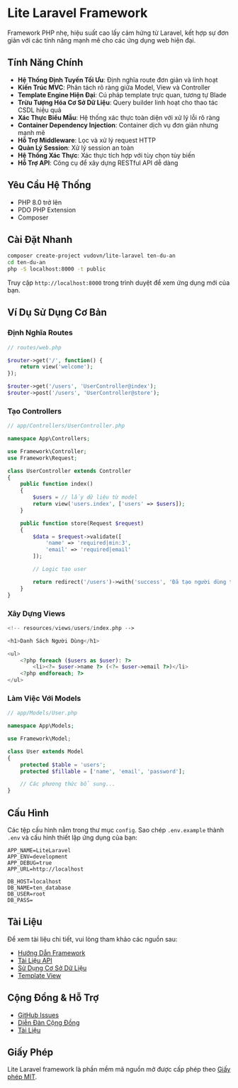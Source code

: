 # Lite Laravel Framework

Framework PHP nhẹ, hiệu suất cao lấy cảm hứng từ Laravel, kết hợp sự đơn giản với các tính năng mạnh mẽ cho các ứng dụng web hiện đại.

## Tính Năng Chính

- **Hệ Thống Định Tuyến Tối Ưu**: Định nghĩa route đơn giản và linh hoạt
- **Kiến Trúc MVC**: Phân tách rõ ràng giữa Model, View và Controller
- **Template Engine Hiện Đại**: Cú pháp template trực quan, tương tự Blade
- **Trừu Tượng Hóa Cơ Sở Dữ Liệu**: Query builder linh hoạt cho thao tác CSDL hiệu quả
- **Xác Thực Biểu Mẫu**: Hệ thống xác thực toàn diện với xử lý lỗi rõ ràng
- **Container Dependency Injection**: Container dịch vụ đơn giản nhưng mạnh mẽ
- **Hỗ Trợ Middleware**: Lọc và xử lý request HTTP
- **Quản Lý Session**: Xử lý session an toàn
- **Hệ Thống Xác Thực**: Xác thực tích hợp với tùy chọn tùy biến
- **Hỗ Trợ API**: Công cụ để xây dựng RESTful API dễ dàng

## Yêu Cầu Hệ Thống

- PHP 8.0 trở lên
- PDO PHP Extension
- Composer

## Cài Đặt Nhanh

```bash
composer create-project vudovn/lite-laravel ten-du-an
cd ten-du-an
php -S localhost:8000 -t public
```

Truy cập `http://localhost:8000` trong trình duyệt để xem ứng dụng mới của bạn.

## Ví Dụ Sử Dụng Cơ Bản

### Định Nghĩa Routes

```php
// routes/web.php

$router->get('/', function() {
    return view('welcome');
});

$router->get('/users', 'UserController@index');
$router->post('/users', 'UserController@store');
```

### Tạo Controllers

```php
// app/Controllers/UserController.php

namespace App\Controllers;

use Framework\Controller;
use Framework\Request;

class UserController extends Controller
{
    public function index()
    {
        $users = // lấy dữ liệu từ model
        return view('users.index', ['users' => $users]);
    }

    public function store(Request $request)
    {
        $data = $request->validate([
            'name' => 'required|min:3',
            'email' => 'required|email'
        ]);

        // Logic tạo user

        return redirect('/users')->with('success', 'Đã tạo người dùng thành công');
    }
}
```

### Xây Dựng Views

```php
<!-- resources/views/users/index.php -->

<h1>Danh Sách Người Dùng</h1>

<ul>
    <?php foreach ($users as $user): ?>
        <li><?= $user->name ?> (<?= $user->email ?>)</li>
    <?php endforeach; ?>
</ul>
```

### Làm Việc Với Models

```php
// app/Models/User.php

namespace App\Models;

use Framework\Model;

class User extends Model
{
    protected $table = 'users';
    protected $fillable = ['name', 'email', 'password'];

    // Các phương thức bổ sung...
}
```

## Cấu Hình

Các tệp cấu hình nằm trong thư mục `config`. Sao chép `.env.example` thành `.env` và cấu hình thiết lập ứng dụng của bạn:

```
APP_NAME=LiteLaravel
APP_ENV=development
APP_DEBUG=true
APP_URL=http://localhost

DB_HOST=localhost
DB_NAME=ten_database
DB_USER=root
DB_PASS=
```

## Tài Liệu

Để xem tài liệu chi tiết, vui lòng tham khảo các nguồn sau:

- [Hướng Dẫn Framework](docs/framework-vi.md)
- [Tài Liệu API](docs/api-vi.md)
- [Sử Dụng Cơ Sở Dữ Liệu](docs/database-vi.md)
- [Template View](docs/views-vi.md)

## Cộng Đồng & Hỗ Trợ

- [GitHub Issues](https://github.com/vudovn/lite-laravel/issues)
- [Diễn Đàn Cộng Đồng](https://forum.litelaravel.com)
- [Tài Liệu](https://docs.litelaravel.com)

## Giấy Phép

Lite Laravel framework là phần mềm mã nguồn mở được cấp phép theo [Giấy phép MIT](LICENSE).
